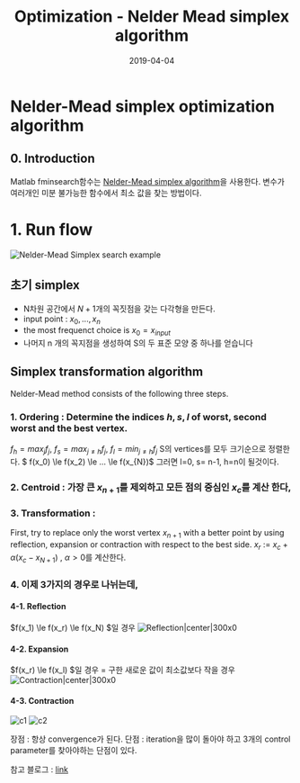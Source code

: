 ﻿---
title: "Optimization - Nelder Mead simplex algorithm"
collection: post
permalink: /posts/2019/04/Deep learning [Nature 521.7553] REVIEW
date: 2019-04-04
tag:
  - Deeplearning
  - Optimization
  - Nelder-Mead simplex
---
# Nelder-Mead simplex optimization algorithm

## 0. Introduction
Matlab fminsearch함수는 [Nelder-Mead simplex algorithm](http://www.scholarpedia.org/article/Nelder-Mead_algorithm)을 사용한다.
변수가 여러개인 미분 불가능한  함수에서 최소 값을 찾는 방법이다.

# 1. Run flow
![Nelder-Mead Simplex search example](https://miniopt.files.wordpress.com/2015/01/nelder_mead2.gif?w=660)

## 초기 simplex
- N차원 공간에서 $N+1$개의 꼭짓점을 갖는 다각형을 만든다.
- input point : $x_0, ... , x_n$
- the most frequenct choice is $x_0 = x_{input}$
- 나머지 n 개의 꼭지점을 생성하여 S의 두 표준 모양 중 하나를 얻습니다

## Simplex transformation algorithm
Nelder-Mead method consists of the following three steps.
### 1. Ordering : Determine the indices $h,s,l$ of worst, second worst and the best vertex.
$f_h = max_jf_j$, $f_s = max_{j \ne h}f_j$, $f_l = min_{j \ne h} f_j$
S의 vertices를 모두 크기순으로 정렬한다. $ f(x_0) \le f(x_2) \le ... \le f(x_{N})$ 
그러면 l=0, s= n-1, h=n이 될것이다.
### 2. Centroid : 가장 큰  $x_{n+1}$를 제외하고 모든 점의 중심인 $x_c$를 계산 한다,
### 3. Transformation : 
First, try to replace only the worst vertex $x_{n+1}$ with a better point by using reflection,
expansion or contraction with respect to the best side.
$x_r$  := $x_c +\alpha(x_c-x_{N+1})$ , $\alpha>0$를 계산한다.
### 4. 이제 3가지의 경우로 나뉘는데,
 
 
#### **4-1. Reflection**
$f(x_1) \le f(x_r) \le f(x_N) $일 경우
![Reflection|center|300x0](http://www.scholarpedia.org/w/images/d/d4/NelderMead_1.jpg)
#### **4-2. Expansion**
$f(x_r) \le f(x_l) $일 경우 = 구한 새로운 값이 최소값보다 작을 경우
![Contraction|center|300x0](https://codesachin.files.wordpress.com/2016/01/neldermead_2.jpg?w=214&h=122)

####  **4-3. Contraction**
![c1](http://www.scholarpedia.org/w/images/6/65/NelderMead_4.jpg) ![c2](http://www.scholarpedia.org/w/images/8/84/NelderMead_3.jpg)

장점 : 항상 convergence가 된다.
단점 : iteration을 많이 돌아야 하고 3개의 control parameter를 찾아야하는 단점이 있다.

참고 블로그 : [link](http://www.scholarpedia.org/article/Nelder-Mead_algorithm)

